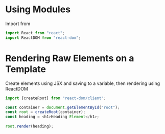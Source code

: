 # Using Modules
Import <package> from <module>

```javascript
import React from "react";
import ReactDOM from "react-dom";
```

# Rendering Raw Elements on a Template
Create elements using JSX and saving to a variable, then rendering using ReactDOM

```javascript
import {createRoot} from "react-dom/client";

const container = document.getElementById("root");
const root = createRoot(container);
const heading = <h1>Heading Element</h1>;
 
root.render(heading);
```
